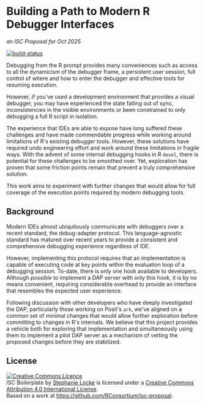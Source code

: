 # Building a Path to Modern R Debugger Interfaces

_an ISC Proposal for Oct 2025_

[![build-status](https://github.com/dgkf/2025-10-isc-proposal-debug-adapter/actions/workflows/publish-proposal.yaml/badge.svg)](https://github.com/dgkf/2025-10-isc-proposal-debug-adapter/actions/workflows/publish-proposal.yaml)

Debugging from the R prompt provides many conveniences such as access to all the
dynamicism of the debugger frame, a persistent user session, full control of
where and how to enter the debugger and effective tools for resuming execution.

However, if you've used a development environment that provides a visual debugger,
you may have experienced the state falling out of sync, inconsistencies in the
visible environments or been constrained to only debugging a full R script in
isolation.

The experience that IDEs are able to expose have long suffered these challenges
and have made commendable progress while working around limitations of R's
existing debugger tools. However, these solutions have required undo engineering
effort and work around these limitations in fragile ways. With the advent of
some internal debugging hooks in R `devel`, there is potential for these
challenges to be smoothed over. Yet, exploration has proven that some friction
points remain that prevent a truly comprehensive solution.

This work aims to experiment with further changes that would allow for full
coverage of the execution points required by modern debugging tools.

## Background

Modern IDEs almost ubiquitously communicate with debuggers over a recent standard,
the debug-adapter protocol. This language-agnostic standard has matured over
recent years to provide a consistent and comprehensive debugging experience
regardless of IDE.

However, implementing this protocol requires that an implementation is capable of
executing code at key points within the evaluation loop of a debugging session.
To-date, there is only one hook available to developers. Although _possible_ to
implement a DAP server with only this hook, it is by no means convenient, requiring
considerable overhead to provide an interface that resembles the expected user
experience.

Following discussion with other developers who have deeply investigated the DAP,
particularly those working on Posit's `ark`, we've aligned on a common set of
minimal changes that would allow further exploration before committing to changes
in R's internals. We believe that this project provides a vehicle both for
exploring that implementation and simultaneously using them to implement a pilot
DAP server as a mechanism of vetting the proposed changes before they are
stabilized.

## License

<a rel="license" href="http://creativecommons.org/licenses/by/4.0/"><img alt="Creative Commons Licence" style="border-width:0" src="https://i.creativecommons.org/l/by/4.0/88x31.png" /></a><br /><span xmlns:dct="http://purl.org/dc/terms/" property="dct:title">ISC Boilerplate</span> by <a xmlns:cc="http://creativecommons.org/ns#" href="https://github.com/stephlocke" property="cc:attributionName" rel="cc:attributionURL">Stephanie Locke</a> is licensed under a <a rel="license" href="http://creativecommons.org/licenses/by/4.0/">Creative Commons Attribution 4.0 International License</a>.<br />Based on a work at <a xmlns:dct="http://purl.org/dc/terms/" href="https://github.com/RConsortium/isc-proposal" rel="dct:source">https://github.com/RConsortium/isc-proposal</a>.

